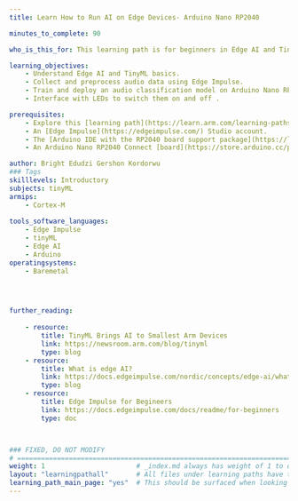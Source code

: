 ```yaml
---
title: Learn How to Run AI on Edge Devices- Arduino Nano RP2040

minutes_to_complete: 90

who_is_this_for: This learning path is for beginners in Edge AI and TinyML, including developers, engineers, hobbyists, AI/ML enthusiasts, and researchers working with embedded AI and IoT.  

learning_objectives:
    - Understand Edge AI and TinyML basics. 
    - Collect and preprocess audio data using Edge Impulse. 
    - Train and deploy an audio classification model on Arduino Nano RP2040 
    - Interface with LEDs to switch them on and off . 

prerequisites:
    - Explore this [learning path](https://learn.arm.com/learning-paths/embedded-and-microcontrollers/arduino-pico/) if you are an absolute beginer.
    - An [Edge Impulse](https://edgeimpulse.com/) Studio account. 
    - The [Arduino IDE with the RP2040 board support package](https://learn.arm.com/install-guides/arduino-pico/) installed on your computer 
    - An Arduino Nano RP2040 Connect [board](https://store.arduino.cc/products/arduino-nano-rp2040-connect-with-headers?_gl=1*9t4cti*_up*MQ..*_ga*NTA1NTQwNzgxLjE3NDYwMjIyODk.*_ga_NEXN8H46L5*MTc0NjAyMjI4Ny4xLjEuMTc0NjAyMjMxOC4wLjAuMjA3MjA2NTUzMA..). 

author: Bright Edudzi Gershon Kordorwu
### Tags
skilllevels: Introductory
subjects: tinyML
armips:
    - Cortex-M
   
tools_software_languages:
    - Edge Impulse
    - tinyML
    - Edge AI
    - Arduino
operatingsystems:
    - Baremetal
    



further_reading:
    
    - resource:
        title: TinyML Brings AI to Smallest Arm Devices 
        link: https://newsroom.arm.com/blog/tinyml
        type: blog
    - resource:
        title: What is edge AI? 
        link: https://docs.edgeimpulse.com/nordic/concepts/edge-ai/what-is-edge-ai
        type: blog
    - resource:
        title: Edge Impulse for Begineers 
        link: https://docs.edgeimpulse.com/docs/readme/for-beginners
        type: doc 



### FIXED, DO NOT MODIFY
# ================================================================================
weight: 1                       # _index.md always has weight of 1 to order correctly
layout: "learningpathall"       # All files under learning paths have this same wrapper
learning_path_main_page: "yes"  # This should be surfaced when looking for related content. Only set for _index.md of learning path content.
---
```

